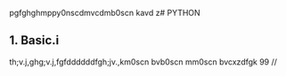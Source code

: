 pgfghghmppy0nscdmvcdmb0scn kavd z# PYTHON
## 1. Basic.i
th;v.j,ghg;v.j,fgfddddddfgh;jv.,km0scn bvb0scn mm0scn bvcxzdfgk
99
//

